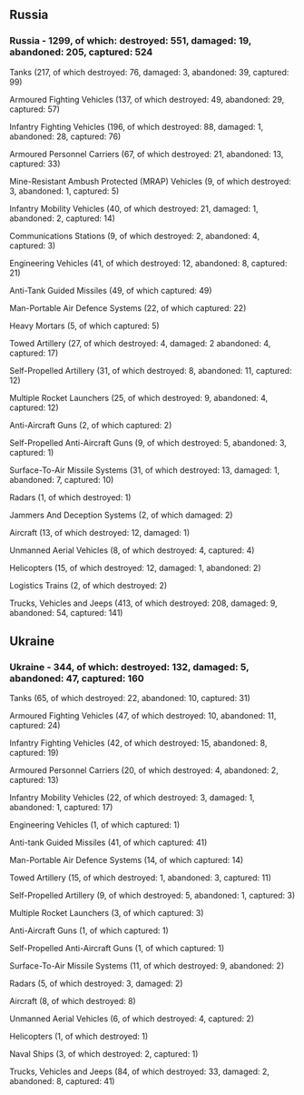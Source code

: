 
 
 ## Russia
 
 ### Russia - 1299, of which: destroyed: 551, damaged: 19, abandoned: 205, captured: 524

 

 

 Tanks (217, of which destroyed: 76, damaged: 3, abandoned: 39, captured: 99)

 Armoured Fighting Vehicles (137, of which destroyed: 49, abandoned: 29, captured: 57)

 Infantry Fighting Vehicles (196, of which destroyed: 88, damaged: 1, abandoned: 28, captured: 76)

 Armoured Personnel Carriers (67, of which destroyed: 21, abandoned: 13, captured: 33)

 Mine-Resistant Ambush Protected (MRAP) Vehicles (9, of which destroyed: 3, abandoned: 1, captured: 5)

 Infantry Mobility Vehicles (40, of which destroyed: 21, damaged: 1, abandoned: 2, captured: 14)

 Communications Stations (9, of which destroyed: 2, abandoned: 4, captured: 3)

 Engineering Vehicles (41, of which destroyed: 12, abandoned: 8, captured: 21)

 Anti-Tank Guided Missiles (49, of which captured: 49)

 Man-Portable Air Defence Systems (22, of which captured: 22)

 Heavy Mortars (5, of which captured: 5)

 Towed Artillery (27, of which destroyed: 4, damaged: 2 abandoned: 4, captured: 17)

 Self-Propelled Artillery (31, of which destroyed: 8, abandoned: 11, captured: 12)

 Multiple Rocket Launchers (25, of which destroyed: 9, abandoned: 4, captured: 12)

 Anti-Aircraft Guns (2, of which captured: 2)

 Self-Propelled Anti-Aircraft Guns (9, of which destroyed: 5, abandoned: 3, captured: 1)

 Surface-To-Air Missile Systems (31, of which destroyed: 13, damaged: 1, abandoned: 7, captured: 10)

 Radars (1, of which destroyed: 1)

 Jammers And Deception Systems (2, of which damaged: 2)

 Aircraft (13, of which destroyed: 12, damaged: 1)

 Unmanned Aerial Vehicles (8, of which destroyed: 4, captured: 4)

 Helicopters (15, of which destroyed: 12, damaged: 1, abandoned: 2)

 Logistics Trains (2, of which destroyed: 2)

 Trucks, Vehicles and Jeeps (413, of which destroyed: 208, damaged: 9, abandoned: 54, captured: 141)

 
 
 ## Ukraine
 
 ### Ukraine - 344, of which: destroyed: 132, damaged: 5, abandoned: 47, captured: 160

 

 

 Tanks (65, of which destroyed: 22, abandoned: 10, captured: 31)

 Armoured Fighting Vehicles (47, of which destroyed: 10, abandoned: 11, captured: 24)

 Infantry Fighting Vehicles (42, of which destroyed: 15, abandoned: 8, captured: 19)

 Armoured Personnel Carriers (20, of which destroyed: 4, abandoned: 2, captured: 13)

 Infantry Mobility Vehicles (22, of which destroyed: 3, damaged: 1, abandoned: 1, captured: 17)

 Engineering Vehicles (1, of which captured: 1)

 Anti-tank Guided Missiles (41, of which captured: 41)

 Man-Portable Air Defence Systems (14, of which captured: 14)

 Towed Artillery (15, of which destroyed: 1, abandoned: 3, captured: 11)

 Self-Propelled Artillery (9, of which destroyed: 5, abandoned: 1, captured: 3)

 Multiple Rocket Launchers (3, of which captured: 3)

 Anti-Aircraft Guns (1, of which captured: 1)

 Self-Propelled Anti-Aircraft Guns (1, of which captured: 1)

 Surface-To-Air Missile Systems (11, of which destroyed: 9, abandoned: 2)

 

 

 Radars (5, of which destroyed: 3, damaged: 2)

 Aircraft (8, of which destroyed: 8)

 Unmanned Aerial Vehicles (6, of which destroyed: 4, captured: 2)

 Helicopters (1, of which destroyed: 1)

 Naval Ships (3, of which destroyed: 2, captured: 1)

 Trucks, Vehicles and Jeeps (84, of which destroyed: 33, damaged: 2, abandoned: 8, captured: 41)

